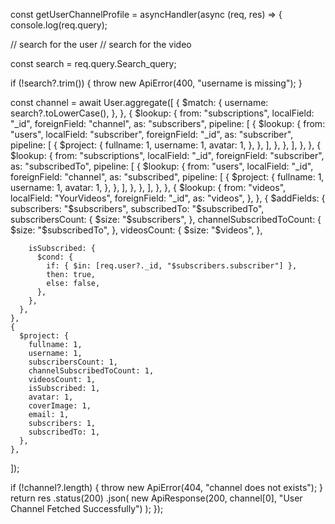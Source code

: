 const getUserChannelProfile = asyncHandler(async (req, res) => {
  console.log(req.query);


  // search for the user 
  // search for the video
  

  const search = req.query.Search_query;

  if (!search?.trim()) {
    throw new ApiError(400, "username is missing");
  }

  const channel = await User.aggregate([
    {
      $match: {
        username: search?.toLowerCase(),
      },
    },
    {
      $lookup: {
        from: "subscriptions",
        localField: "_id",
        foreignField: "channel",
        as: "subscribers",
        pipeline: [
          {
            $lookup: {
              from: "users",
              localField: "subscriber",
              foreignField: "_id",
              as: "subscriber",
              pipeline: [
                {
                  $project: {
                    fullname: 1,
                    username: 1,
                    avatar: 1,
                  },
                },
              ],
            },
          },
        ],
      },
    },
    {
      $lookup: {
        from: "subscriptions",
        localField: "_id",
        foreignField: "subscriber",
        as: "subscribedTo",
        pipeline: [
          {
            $lookup: {
              from: "users",
              localField: "_id",
              foreignField: "channel",
              as: "subscribed",
              pipeline: [
                {
                  $project: {
                    fullname: 1,
                    username: 1,
                    avatar: 1,
                  },
                },
              ],
            },
          },
        ],
      },
    },
    {
      $lookup: {
        from: "videos",
        localField: "YourVideos",
        foreignField: "_id",
        as: "videos",
      },
    },
    {
      $addFields: {
        subscribers: "$subscribers",
        subscribedTo: "$subscribedTo",
        subscribersCount: {
          $size: "$subscribers",
        },
        channelSubscribedToCount: {
          $size: "$subscribedTo",
        },
        videosCount: {
          $size: "$videos",
        },

        isSubscribed: {
          $cond: {
            if: { $in: [req.user?._id, "$subscribers.subscriber"] },
            then: true,
            else: false,
          },
        },
      },
    },
    {
      $project: {
        fullname: 1,
        username: 1,
        subscribersCount: 1,
        channelSubscribedToCount: 1,
        videosCount: 1,
        isSubscribed: 1,
        avatar: 1,
        coverImage: 1,
        email: 1,
        subscribers: 1,
        subscribedTo: 1,
      },
    },
  ]);

  if (!channel?.length) {
    throw new ApiError(404, "channel does not exists");
  }
  return res
    .status(200)
    .json(
      new ApiResponse(200, channel[0], "User Channel Fetched Successfully")
    );
});